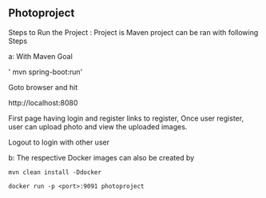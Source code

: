 ## Photoproject
Steps to Run the Project : Project is Maven project can be ran with following Steps

a: With Maven Goal 

 ' mvn spring-boot:run'
  
Goto browser and hit

  http://localhost:8080

First page having login and register links to register, Once user register, user can upload photo and view the uploaded images.

Logout to login with other user

b: The respective Docker images can also be created by

    mvn clean install -Ddocker
  
    docker run -p <port>:9091 photoproject


